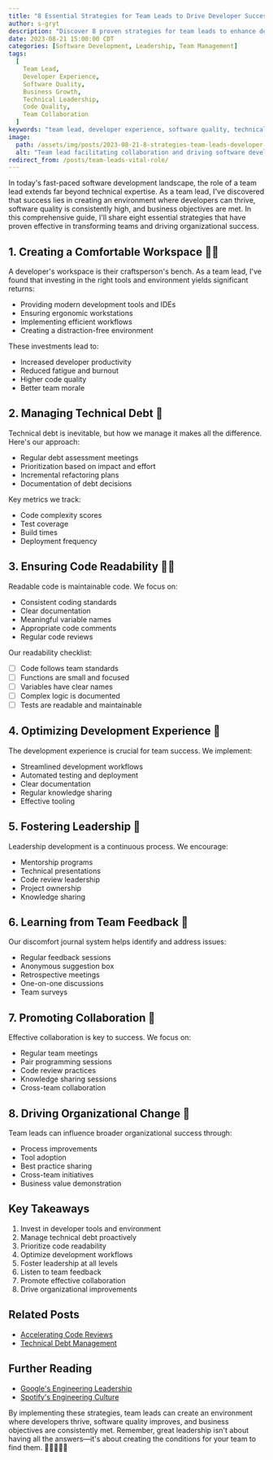 ```yaml
---
title: "8 Essential Strategies for Team Leads to Drive Developer Success and Business Growth"
author: s-gryt
description: "Discover 8 proven strategies for team leads to enhance developer experience, improve software quality, and drive business success. Learn about technical debt management, code readability, and effective leadership techniques."
date: 2023-08-21 15:00:00 CDT
categories: [Software Development, Leadership, Team Management]
tags:
  [
    Team Lead,
    Developer Experience,
    Software Quality,
    Business Growth,
    Technical Leadership,
    Code Quality,
    Team Collaboration
  ]
keywords: "team lead, developer experience, software quality, technical debt, code readability, team management, leadership strategies"
image:
  path: /assets/img/posts/2023-08-21-8-strategies-team-leads-developer-success/cover.png
  alt: "Team lead facilitating collaboration and driving software development excellence"
redirect_from: /posts/team-leads-vital-role/
---
```


In today's fast-paced software development landscape, the role of a team lead extends far beyond technical expertise. As a team lead, I've discovered that success lies in creating an environment where developers can thrive, software quality is consistently high, and business objectives are met. In this comprehensive guide, I'll share eight essential strategies that have proven effective in transforming teams and driving organizational success.

## 1. Creating a Comfortable Workspace 👨‍🔧

A developer's workspace is their craftsperson's bench. As a team lead, I've found that investing in the right tools and environment yields significant returns:

- Providing modern development tools and IDEs
- Ensuring ergonomic workstations
- Implementing efficient workflows
- Creating a distraction-free environment

These investments lead to:

- Increased developer productivity
- Reduced fatigue and burnout
- Higher code quality
- Better team morale

## 2. Managing Technical Debt 🧹

Technical debt is inevitable, but how we manage it makes all the difference. Here's our approach:

- Regular debt assessment meetings
- Prioritization based on impact and effort
- Incremental refactoring plans
- Documentation of debt decisions

Key metrics we track:

- Code complexity scores
- Test coverage
- Build times
- Deployment frequency

## 3. Ensuring Code Readability 👩‍💻

Readable code is maintainable code. We focus on:

- Consistent coding standards
- Clear documentation
- Meaningful variable names
- Appropriate code comments
- Regular code reviews

Our readability checklist:

- [ ] Code follows team standards
- [ ] Functions are small and focused
- [ ] Variables have clear names
- [ ] Complex logic is documented
- [ ] Tests are readable and maintainable

## 4. Optimizing Development Experience 🚀

The development experience is crucial for team success. We implement:

- Streamlined development workflows
- Automated testing and deployment
- Clear documentation
- Regular knowledge sharing
- Effective tooling

## 5. Fostering Leadership 🌟

Leadership development is a continuous process. We encourage:

- Mentorship programs
- Technical presentations
- Code review leadership
- Project ownership
- Knowledge sharing

## 6. Learning from Team Feedback 📝

Our discomfort journal system helps identify and address issues:

- Regular feedback sessions
- Anonymous suggestion box
- Retrospective meetings
- One-on-one discussions
- Team surveys

## 7. Promoting Collaboration 💬

Effective collaboration is key to success. We focus on:

- Regular team meetings
- Pair programming sessions
- Code review practices
- Knowledge sharing sessions
- Cross-team collaboration

## 8. Driving Organizational Change 🚗

Team leads can influence broader organizational success through:

- Process improvements
- Tool adoption
- Best practice sharing
- Cross-team initiatives
- Business value demonstration

## Key Takeaways

1. Invest in developer tools and environment
2. Manage technical debt proactively
3. Prioritize code readability
4. Optimize development workflows
5. Foster leadership at all levels
6. Listen to team feedback
7. Promote effective collaboration
8. Drive organizational improvements

## Related Posts

- [Accelerating Code Reviews](/posts/7-strategies-accelerate-code-reviews-boost-productivity)
- [Technical Debt Management](/posts/technical-debt-unpacking-the-software-quality-challenge)

## Further Reading

- [Google's Engineering Leadership](https://rework.withgoogle.com/guides/managers-identify-what-makes-a-great-manager/steps/learn-about-googles-manager-research/)
- [Spotify's Engineering Culture](https://engineering.atspotify.com/2014/03/27/spotify-engineering-culture-part-1/)

By implementing these strategies, team leads can create an environment where developers thrive, software quality improves, and business objectives are consistently met. Remember, great leadership isn't about having all the answers—it's about creating the conditions for your team to find them. 🚀👨‍💻👩‍💻

